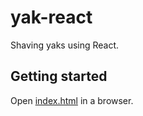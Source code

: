 yak-react
=========

Shaving yaks using React.

Getting started
---------------

Open [index.html](index.html) in a browser.
